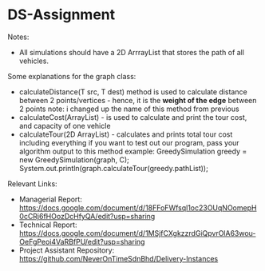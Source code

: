 # DS-Assignment

Notes:
- All simulations should have a 2D ArrrayList that stores the path of all vehicles.

Some explanations for the graph class: 
- calculateDistance(T src, T dest) method is used to calculate distance between 2 points/vertices - hence, it is the **weight of the edge** between 2 points 
  note: i changed up the name of this method from previous 
- calculateCost(ArrayList) - is used to calculate and print the tour cost, and capacity of one vehicle
- calculateTour(2D ArrayList) - calculates and prints total tour cost including everything
  if you want to test out our program, pass your algorithm output to this method
  example:  GreedySimulation greedy = new GreedySimulation(graph, C);
            System.out.println(graph.calculateTour(greedy.pathList));

Relevant Links:
- Managerial Report: https://docs.google.com/document/d/18FFoFWfsql1oc23OUqNOomepH0cCRj6fHOozDcHfyQA/edit?usp=sharing
- Technical Report: https://docs.google.com/document/d/1MSjfCXgkzzrdGiQpvrOlA63wou-OeFgPeoi4VaRBfPU/edit?usp=sharing
- Project Assistant Repository: https://github.com/NeverOnTimeSdnBhd/Delivery-Instances

